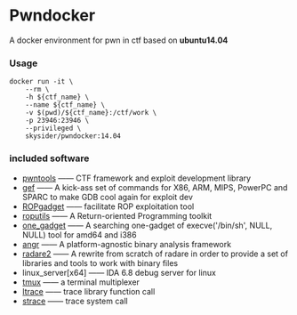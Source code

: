 Pwndocker
=========
A docker environment for pwn in ctf based on **ubuntu14.04**
### Usage

	docker run -it \
		--rm \
		-h ${ctf_name} \
		--name ${ctf_name} \
		-v $(pwd)/${ctf_name}:/ctf/work \
    	-p 23946:23946 \
    	--privileged \
		skysider/pwndocker:14.04
	
	
### included software

- [pwntools](https://github.com/Gallopsled/pwntools) 	—— CTF framework and exploit development library
- [gef](https://github.com/hugsy/gef)  ——  A kick-ass set of commands for X86, ARM, MIPS, PowerPC and SPARC to make GDB cool again for exploit dev
- [ROPgadget](https://github.com/JonathanSalwan/ROPgadget) 	—— facilitate ROP exploitation tool
- [roputils](https://github.com/inaz2/roputils) 	—— A Return-oriented Programming toolkit
- [one_gadget](https://github.com/david942j/one_gadget) —— A searching one-gadget of execve('/bin/sh', NULL, NULL) tool for amd64 and i386
- [angr](https://github.com/angr/angr)   ——  A platform-agnostic binary analysis framework
- [radare2](https://github.com/radare/radare2) ——  A rewrite from scratch of radare in order to provide a set of libraries and tools to work with binary files
- linux_server[x64] 	—— IDA 6.8 debug server for linux
- [tmux](https://tmux.github.io/) 	—— a terminal multiplexer
- [ltrace](https://linux.die.net/man/1/ltrace)	—— trace library function call
- [strace](https://linux.die.net/man/1/strace) —— trace system call